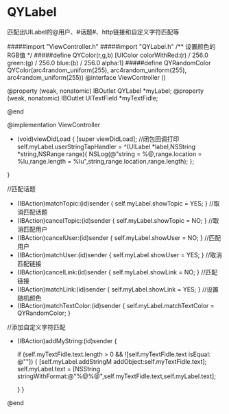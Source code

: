 # QYLabel
匹配出UILabel的@用户、#话题#、http链接和自定义字符匹配等

#####import "ViewController.h"
#####import "QYLabel.h"
/** 设置颜色的RGB值 */
#####define QYColor(r,g,b) [UIColor colorWithRed:(r) / 256.0 green:(g) / 256.0 blue:(b) / 256.0 alpha:1]
#####define QYRandomColor QYColor(arc4random_uniform(255), arc4random_uniform(255), arc4random_uniform(255))
@interface ViewController ()

@property (weak, nonatomic) IBOutlet QYLabel *myLabel;
@property (weak, nonatomic) IBOutlet UITextField *myTextFidle;


@end

@implementation ViewController

- (void)viewDidLoad {
    [super viewDidLoad];
    //闭包回调打印 
    self.myLabel.userStringTapHandler = ^(UILabel *label,NSString *string,NSRange range){
        NSLog(@"string = %@,range.location = %lu,range.length = %lu",string,range.location,range.length);
    }; 

}

//匹配话题
- (IBAction)matchTopic:(id)sender {
    self.myLabel.showTopic = YES;
}
//取消匹配话题
- (IBAction)cancelTopic:(id)sender {
    self.myLabel.showTopic = NO;
}
//取消匹配用户
- (IBAction)cancelUser:(id)sender {
    self.myLabel.showUser = NO;
}
//匹配用户
- (IBAction)matchUser:(id)sender {
    self.myLabel.showUser = YES;
}
//取消匹配链接
- (IBAction)cancelLink:(id)sender {
    self.myLabel.showLink = NO;
}
//匹配链接
- (IBAction)matchLink:(id)sender {
    self.myLabel.showLink = YES;
}
//设置随机颜色
- (IBAction)matchTextColor:(id)sender {
    self.myLabel.matchTextColor = QYRandomColor;
}


//添加自定义字符匹配
- (IBAction)addMyString:(id)sender {
    
    if (self.myTextFidle.text.length > 0 && ![self.myTextFidle.text isEqual: @""]) {
        [self.myLabel.addStringM addObject:self.myTextFidle.text];
        self.myLabel.text = [NSString stringWithFormat:@"%@%@",self.myTextFidle.text,self.myLabel.text];
        
    }
}

@end
